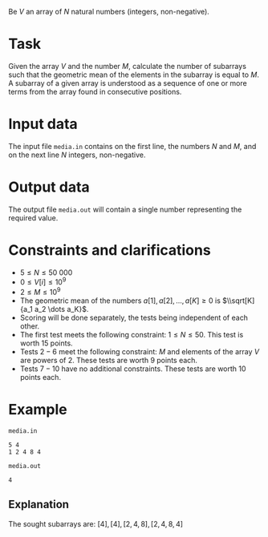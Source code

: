 Be $V$ an array of $N$ natural numbers (integers, non-negative).

# Task

Given the array $V$ and the number $M$, calculate the number of subarrays such that the geometric mean of the elements in the subarray is equal to $M$. A subarray of a given array is understood as a sequence of one or more terms from the array found in consecutive positions.

# Input data

The input file `media.in` contains on the first line, the numbers $N$ and $M$, and on the next line $N$ integers, non-negative.

# Output data

The output file `media.out` will contain a single number representing the required value.

# Constraints and clarifications

- $5 \leq N \leq 50\ 000$
- $0 \leq V [i] \leq 10^9$
- $2 \leq M \leq 10^9$
- The geometric mean of the numbers $a[1], a[2], ..., a[K] \geq 0$ is $\\sqrt[K]{a_1 a_2 \dots a_K}$.
- Scoring will be done separately, the tests being independent of each other.
- The first test meets the following constraint: $1 \leq N \leq 50$. This test is worth 15 points.
- Tests $2 − 6$ meet the following constraint: $M$ and elements of the array $V$ are powers of $2$. These tests are worth $9$ points each.
- Tests $7 − 10$ have no additional constraints. These tests are worth $10$ points each.

# Example

`media.in`
```
5 4
1 2 4 8 4
```

`media.out`
```
4
```

## Explanation

The sought subarrays are: $[4], [4], [2, 4, 8], [2, 4, 8, 4]$